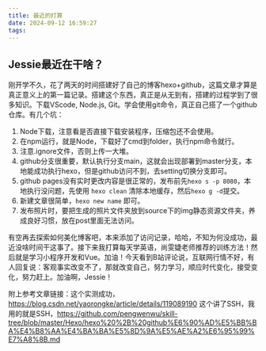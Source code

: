 ```yaml
---
title: 最近的打算
date: 2024-09-12 16:59:27
tags:
---
```

## Jessie最近在干啥？

  刚开学不久，花了两天的时间搭建好了自己的博客hexo+github，这篇文章才算是真正意义上的第一篇记录。搭建这个东西，真正是从无到有，搭建的过程学到了很多知识。下载VScode, Node.js, Git。学会使用git命令，真正自己搭了一个github仓库。有几个坑：

1. Node下载，注意看是否直接下载安装程序，压缩包还不会使用。
2.  在npm运行，就是Node，下载好了cmd到folder，执行npm命令就行。
3.  注意.ignore文件，否则上传一大堆。
4.  github分支很重要，默认执行分支main，这就会出现部署到master分支，本地能成功执行hexo，但是github访问不到，去setting切换分支即可。
5.  github pages没有实时更改内容是很正常的，发布前先`hexo s -p 8080`，本地执行没问题，先使用 `hexo clean` 清除本地缓存，然后`hexo g -d`提交。
6.  新建文章很简单，`hexo new name` 即可。
7. 发布照片时，要把生成的照片文件夹放到source下的img静态资源文件夹，养成良好习惯，放在post里面无法访问。

  有空再去探索如何美化博客吧，本来添加了访问记录，哈哈，不知为何没成功，最近没啥时间干这事了。接下来我打算每天学英语，尚雯婕老师推荐的训练方法！然后就是学习小程序开发和Vue。加油！今天看到B站评论说，互联网行情不好，有人回复说：客观事实改变不了，那就改变自己，努力学习，顺应时代变化，接受变化，努力赶上。加油啊，Jessie！

附上参考文章链接：这个实测成功，https://blog.csdn.net/yaorongke/article/details/119089190
这个讲了SSH，我用的就是SSH，https://github.com/pengwenwu/skill-tree/blob/master/Hexo/hexo%20%2B%20github%E6%90%AD%E5%BB%BA%E4%B8%AA%E4%BA%BA%E5%8D%9A%E5%AE%A2%E6%95%99%E7%A8%8B.md